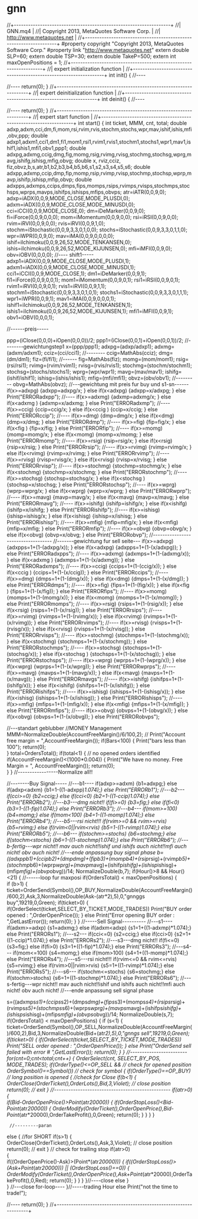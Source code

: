 gnn
===
//+------------------------------------------------------------------+
//|                                                          GNN.mq4 |
//|                        Copyright 2013, MetaQuotes Software Corp. |
//|                                        http://www.metaquotes.net |
//+------------------------------------------------------------------+
#property copyright "Copyright 2013, MetaQuotes Software Corp."
#property link      "http://www.metaquotes.net"
extern double SLP=60;
extern double TSP=30;
extern double TakeP=500;
extern int maxOpenPositions = 1;
//+------------------------------------------------------------------+
//| expert initialization function                                   |
//+------------------------------------------------------------------+
int init()
  {
//----
   
//----
   return(0);
  }
//+------------------------------------------------------------------+
//| expert deinitialization function                                 |
//+------------------------------------------------------------------+
int deinit()
  {
//----
   
//----
   return(0);
  }
//+------------------------------------------------------------------+
//| expert start function                                            |
//+------------------------------------------------------------------+
int start()
  {
  int  ticket, MMM, cnt, total;
  double adxp,adxm,cci,dm,fi,mom,rsi,rvim,rvis,stochm,stochs,wpr,mav,ishif,ishis,mfi,obv,ppp;
  double adxp1,adxm1,cci1,dm1,fi1,mom1,rsi1,rvim1,rvis1,stochm1,stochs1,wpr1,mav1,ishif1,ishis1,mfi1,obv1,ppp1;
  double adxpg,adxmg,ccig,dmg,fig,momg,rsig,rvimg,rvisg,stochmg,stochsg,wprg,mavg,ishifg,ishisg,mfig,obvg;
  double x, rviz,cciz, fiz,obvz,b,s,atr,b1,b2,b3,b4,b5,b6,s1,s2,s3,s4,s5,s6;
  double adxpp,adxmp,ccip,dmp,fip,momp,rsip,rvimp,rvisp,stochmp,stochsp,wprp,mavp,ishifp,ishisp,mfip,obvp;
  double adxpps,adxmps,ccips,dmps,fips,momps,rsips,rvimps,rvisps,stochmps,stochsps,wprps,mavps,ishifps,ishisps,mfips,obvps;
  atr=iATR(0,0,9,0);
  adxp=iADX(0,0,9,MODE_CLOSE,MODE_PLUSDI,0);
  adxm=iADX(0,0,9,MODE_CLOSE,MODE_MINUSDI,0);
  cci=iCCI(0,0,9,MODE_CLOSE,0);
  dm=iDeMarker(0,0,9,0);
  fi=iForce(0,0,9,0,0,0);
  mom=iMomentum(0,0,9,0,0);
  rsi=iRSI(0,0,9,0,0);
  rvim=iRVI(0,0,9,0,0);
  rvis=iRVI(0,0,9,1,0);
  stochm=iStochastic(0,0,9,3,3,0,1,0,0);
  stochs=iStochastic(0,0,9,3,3,0,1,1,0);
  wpr=iWPR(0,0,9,0);
  mav=iMA(0,0,9,0,0,0,0);
  ishif=iIchimoku(0,0,9,26,52,MODE_TENKANSEN,0);
  ishis=iIchimoku(0,0,9,26,52,MODE_KIJUNSEN,0);
  mfi=iMFI(0,0,9,0);
  obv=iOBV(0,0,0,0);
  //---- shift1-----
  adxp1=iADX(0,0,9,MODE_CLOSE,MODE_PLUSDI,1);
  adxm1=iADX(0,0,9,MODE_CLOSE,MODE_MINUSDI,1);
  cci1=iCCI(0,0,9,MODE_CLOSE,1);
  dm1=iDeMarker(0,0,9,1);
  fi1=iForce(0,0,9,0,0,1);
  mom1=iMomentum(0,0,9,0,1);
  rsi1=iRSI(0,0,9,0,1);
  rvim1=iRVI(0,0,9,0,1);
  rvis1=iRVI(0,0,9,1,1);
  stochm1=iStochastic(0,0,9,3,3,0,1,0,1);
  stochs1=iStochastic(0,0,9,3,3,0,1,1,1);
  wpr1=iWPR(0,0,9,1);
  mav1=iMA(0,0,9,0,0,0,1);
  ishif1=iIchimoku(0,0,9,26,52,MODE_TENKANSEN,1);
  ishis1=iIchimoku(0,0,9,26,52,MODE_KIJUNSEN,1);
  mfi1=iMFI(0,0,9,1);
  obv1=iOBV(0,0,0,1);
  
  //------preis-----
  
  ppp=(iClose(0,0,0)+iOpen(0,0,0))/2;
  ppp1=(iClose(0,0,1)+iOpen(0,0,1))/2;
  //--------gewichtungstep1
  x=(ppp/ppp1);
  adxpg=(adxp/adxp1);
  adxmg=(adxm/adxm1);
  cciz=(cci/cci1);
  //--------
  ccig=MathAbs(cciz);
  dmg=(dm/dm1);
  fiz=(fi/fi1);
  //------
  fig=MathAbs(fiz);
  momg=(mom/mom1);
  rsig=(rsi/rsi1);
  rvimg=(rvim/rvim1);
  rvisg=(rvis/rvis1);
  stochmg=(stochm/stochm1);
  stochsg=(stochs/stochs1);
  wprg=(wpr/wpr1);
  mavg=(mav/mav1);
  ishifg=(ishif/ishif1);
  ishisg=(ishis/ishis1);
  mfig=(mfi/mfi1);
  obvz=(obv/obv1);
  //---------
  obvg=MathAbs(obvz);
  //---gewichtung mit preis fur buy und s1-sn------
  if(x>=adxpg)
  {adxpp=adxpg/x;
  }
  else if(x<adxpg)
  {adxpp=x/adxpg;
  }
  else Print("ERRORadxpp");
//----
    if(x>=adxmg)
  {adxmp=adxmg/x;
  }
  else if(x<adxmg )
  {adxmp=x/adxmg;
  }
  else Print("ERRORadxmp");
//----
 if(x>=ccig)
  {ccip=ccig/x;
  }
  else if(x<ccig )
  {ccip=x/ccig;
  }
  else Print("ERRORccip");
//----
 if(x>=dmg)
  {dmp=dmg/x;
  }
  else if(x<dmg)
  {dmp=x/dmg;
  }
  else Print("ERRORdmp");
//----
 if(x>=fig)
  {fip=fig/x;
  }
  else if(x<fig )
  {fip=x/fig;
  }
  else Print("ERRORfip");
//----
 if(x>=momg)
  {momp=momg/x;
  }
  else if(x<momg)
  {momp=x/momg;
  }
  else Print("ERRORmomp");
//----
 if(x>=rsig)
  {rsip=rsig/x;
  }
  else if(x<rsig)
  {rsip=x/rsig;
  }
  else Print("ERRORrsip");
//----
 if(x>=rvimg)
  {rvimp=rvimg/x;
  }
  else if(x<rvimg)
  {rvimp=x/rvimg;
  }
  else Print("ERRORrvimp");
//---- 
if(x>=rvisg)
  {rvisp=rvisg/x;
  }
  else if(x<rvisg)
  {rvisp=x/rvisg;
  }
  else Print("ERRORrvisp");
//----
 if(x>=stochmg)
  {stochmp=stochmg/x;
  }
  else if(x<stochmg)
  {stochmp=x/stochmg;
  }
  else Print("ERRORstochmp");
//---- 
if(x>=stochsg)
  {stochsp=stochsg/x;
  }
  else if(x<stochsg )
  {stochsp=x/stochsg;
  }
  else Print("ERRORstochsp");
//---- 
if(x>=wprg)
  {wprp=wprg/x;
  }
  else if(x<wprg)
  {wprp=x/wprg;
  }
  else Print("ERRORwprp");
//---- 
if(x>=mavg)
  {mavp=mavg/x;
  }
  else if(x<mavg)
  {mavp=x/mavg;
  }
  else Print("ERRORmavg");
//---- 
if(x>=ishifg)
  {ishifp=ishifg/x;
  }
  else if(x<ishifg)
  {ishifp=x/ishifg;
  }
  else Print("ERRORishifp");
//---- 
if(x>=ishisg)
  {ishisp=ishisg/x;
  }
  else if(x<ishisg)
  {ishisp=x/ishisg;
  }
  else Print("ERRORishisp");
//---- 
if(x>=mfig)
  {mfip=mfig/x;
  }
  else if(x<mfig)
  {mfip=x/mfig;
  }
  else Print("ERRORmfip");
//---- 
if(x>=obvg)
  {obvp=obvg/x;
  }
  else if(x<obvg)
  {obvp=x/obvg;
  }
  else Print("ERRORobvp");
//-----------------------------------
//-------gewichtung fur sell seite---
if(x>=adxpg)
  {adxpps=1+(1-(adxpg/x));
  }
  else if(x<adxpg)
  {adxpps=1+(1-(x/adxpg));
  }
  else Print("ERRORadxpps");
//----
    if(x>=adxmg)
  {adxmps=1+(1-(adxmg/x));
  }
  else if(x<adxmg )
  {adxmps=1+(1-(x/adxmg));
  }
  else Print("ERRORadxmps");
//----
 if(x>=ccig)
  {ccips=1+(1-(ccig/x));
  }
  else if(x<ccig )
  {ccips=1+(1-(x/ccig));
  }
  else Print("ERRORccips");
//----
 if(x>=dmg)
  {dmps=1+(1-(dmg/x));
  }
  else if(x<dmg)
  {dmps=1+(1-(x/dmg));
  }
  else Print("ERRORdmps");
//----
 if(x>=fig)
  {fips=1+(1-(fig/x));
  }
  else if(x<fig )
  {fips=1+(1-(x/fig));
  }
  else Print("ERRORfips");
//----
 if(x>=momg)
  {momps=1+(1-(momg/x));
  }
  else if(x<momg)
  {momps=1+(1-(x/momg));
  }
  else Print("ERRORmomps");
//----
 if(x>=rsig)
  {rsips=1+(1-(rsig/x));
  }
  else if(x<rsig)
  {rsips=1+(1-(x/rsig));
  }
  else Print("ERRORrsips");
//----
 if(x>=rvimg)
  {rvimps=1+(1-(rvimg/x));
  }
  else if(x<rvimg)
  {rvimps=1+(1-(x/rvimg));
  }
  else Print("ERRORrvimps");
//---- 
if(x>=rvisg)
  {rvisps=1+(1-(rvisg/x));
  }
  else if(x<rvisg)
  {rvisps=1+(1-(x/rvisg));
  }
  else Print("ERRORrvisps");
//----
 if(x>=stochmg)
  {stochmps=1+(1-(stochmg/x));
  }
  else if(x<stochmg)
  {stochmps=1+(1-(x/stochmg));
  }
  else Print("ERRORstochmps");
//---- 
if(x>=stochsg)
  {stochsps=1+(1-(stochsg/x));
  }
  else if(x<stochsg )
  {stochsps=1+(1-(x/stochsg));
  }
  else Print("ERRORstochsps");
//---- 
if(x>=wprg)
  {wprps=1+(1-(wprg/x));
  }
  else if(x<wprg)
  {wprps=1+(1-(x/wprg));
  }
  else Print("ERRORwprps");
//---- 
if(x>=mavg)
  {mavps=1+(1-(mavg/x));
  }
  else if(x<mavg)
  {mavps=1+(1-(x/mavg));
  }
  else Print("ERRORmavgs");
//---- 
if(x>=ishifg)
  {ishifps=1+(1-(ishifg/x));
  }
  else if(x<ishifg)
  {ishifps=1+(1-(x/ishifg));
  }
  else Print("ERRORishifps");
//---- 
if(x>=ishisg)
  {ishisps=1+(1-(ishisg/x));
  }
  else if(x<ishisg)
  {ishisps=1+(1-(x/ishisg));
  }
  else Print("ERRORishisps");
//---- 
if(x>=mfig)
  {mfips=1+(1-(mfig/x));
  }
  else if(x<mfig)
  {mfips=1+(1-(x/mfig));
  }
  else Print("ERRORmfips");
//---- 
if(x>=obvg)
  {obvps=1+(1-(obvg/x));
  }
  else if(x<obvg)
  {obvps=1+(1-(x/obvg));
  }
  else Print("ERRORobvps");
  
  
//---standart geblubber
 //MONEY Management  
MMM=NormalizeDouble(AccountFreeMargin()/6/100,2);
 // Print("Account free margin = ",AccountFreeMargin());
                    if(Bars<100)
                         {
                         Print("bars less than 100");
                         return(0);  
                         }
                        total=OrdersTotal();
                    if(total<1) 
                       {
 // no opened orders identified
                    if(AccountFreeMargin()<(1000*0.004))
                         {
                          Print("We have no money. Free Margin = ", AccountFreeMargin());
                          return(0);  
                         }
                       }
//-----------------Normalize all!!



//--------Buy Signal-----
//---b1----
if(adxp>=adxm)
{b1=adxpg;}
else if(adxp<adxm)
{b1=1-((1-adxpp)*1.074);}
else Print("ERRORb1");
//---b2---
if(cci>=0)
{b2=ccig;}
else if(cci<0)
{b2=1-((1-ccip)*1.074);}
else Print("ERRORb2");
//---b3---dmg nicht!!
if(fi>=0)
{b3=fig;}
else if(fi<0)
{b3=1-((1-fip)*1.074);}
else Print("ERRORb3");
//---b4---
if(mom>=100)
{b4=momg;}
else if(mom<100)
{b4=1-((1-momp)*1.074);}
else Print("ERRORb4");
//---b5---rsi nicht!!!
if(rvim>=0 && rvim>=rvis)
{b5=rvimg;}
else if(rvim<0||rvim<rvis)
{b5=1-((1-rvimp)*1.074);}
else Print("ERRORb5");
//---b6---
if(stochm>=stochs)
{b6=stochmg;}
else if(stochm<stochs)
{b6=1-((1-stochmp)*1.074);}
else Print("ERRORb6");
//---b-fertig---wpr nicht!! mav auch nicht!!ishif und ishifs auch nicht!!mfi auch nicht! obv auch nicht!
//---ende anpassung buy signal phase
b=((adxpp*b1)+(ccip*b2)+(dmp*dmg)+(fip*b3)+(momp*b4)+(rsip*rsig)+(rvimp*b5)+(stochmp*b6)+(wprp*wprg)+(mavp*mavg)+(ishifp*ishifg)+(ishisp*ishisg)+(mfip*mfig)+(obvp*obvg))/14;
NormalizeDouble(b,7);
 if(Hour()>8 && Hour()<21)
          {
          //------loop fur maxposi
if(OrdersTotal() < maxOpenPositions)
{          
if (b>1)
               { 
                 ticket=OrderSend(Symbol(),OP_BUY,NormalizeDouble(AccountFreeMargin()/600,2),Ask,3,NormalizeDouble(Ask-(atr*2),5),0,"gnnggs buy",19219,0,Green);
                    if(ticket>0)
                        {
                         if(OrderSelect(ticket,SELECT_BY_TICKET,MODE_TRADES)) Print("BUY order opened : ",OrderOpenPrice());
                        }
                    else Print("Error opening BUY order : ",GetLastError()); 
                    return(0);
               }
}
//-----Sell Signal----------
//---s1----
if(adxm>=adxp)
{s1=adxmg;}
else if(adxm<adxp)
{s1=1+((1-adxmp)*1.074);}
else Print("ERRORs1");
//---s2---
if(cci<=0)
{s2=ccig;}
else if(cci>0)
{s2=1+((1-ccip)*1.074);}
else Print("ERRORs2");
//---s3---dmg nicht!!
if(fi<=0)
{s3=fig;}
else if(fi>0)
{s3=1+((1-fip)*1.074);}
else Print("ERRORs3");
//---s4---
if(mom<=100)
{s4=momg;}
else if(mom>100)
{s4=1+((1-momp)*1.074);}
else Print("ERRORs4");
//---s5---rsi nicht!!!
if(rvim<=0 && rvim<=rvis)
{s5=rvimg;}
else if(rvim>0||rvim>rvis)
{s5=1+((1-rvimp)*1.074);}
else Print("ERRORs5");
//---s6---
if(stochm<=stochs)
{s6=stochmg;}
else if(stochm>stochs)
{s6=1+((1-stochmp)*1.074);}
else Print("ERRORs6");
//---s-fertig---wpr nicht!! mav auch nicht!!ishif und ishifs auch nicht!!mfi auch nicht! obv auch nicht!
//---ende anpassung sell signal phase



s=((adxmps*s1)+(ccips*s2)+(dmps*dmg)+(fips*s3)+(momps*s4)+(rsips*rsig)+(rvimps*s5)+(stochmps*s6)+(wprps*wprg)+(mavps*mavg)+(ishifps*ishifg)+(ishisps*ishisg)+(mfips*mfig)+(obvps*obvg))/14;
NormalizeDouble(s,7);
if(OrdersTotal() < maxOpenPositions)
{
    if (s<1)
                  { 
                 ticket=OrderSend(Symbol(),OP_SELL,NormalizeDouble(AccountFreeMargin()/600,2),Bid,3,NormalizeDouble(Bid+(atr*2),5),0,"gnngs sell",19219,0,Green);
                  if(ticket>0)
                    {
                     if(OrderSelect(ticket,SELECT_BY_TICKET,MODE_TRADES)) Print("SELL order opened : ",OrderOpenPrice());
                    }
                  else Print("OrderSend sell failed with error # ",GetLastError());
                 return(0);
                 }
}
//------------------------
 for(cnt=0;cnt<total;cnt++)
    {
      OrderSelect(cnt, SELECT_BY_POS, MODE_TRADES);
      if(OrderType()<=OP_SELL &&      // check for opened position 
         OrderSymbol()==Symbol())    // check for symbol
          {
           if(OrderType()==OP_BUY)   // long position is opened
              {                     //check for Close
               if(b<1)
                  {
                   OrderClose(OrderTicket(),OrderLots(),Bid,3,Violet); // close position
                   return(0); // exit
                  }
//-------------------------------------------------
               if(atr>0)
                   {                 
                     if(Bid-OrderOpenPrice()>Point*(atr*20000))
                        {
                         if(OrderStopLoss()<Bid-Point*(atr*20000))
                            {
                              OrderModify(OrderTicket(),OrderOpenPrice(),Bid-Point*(atr*20000),OrderTakeProfit(),0,Green);
                              return(0);
                            }
                         }
                  }
             }
     
     //---------paran
   else 
      {    //for SHORT
           if(s>1)
             {
                OrderClose(OrderTicket(),OrderLots(),Ask,3,Violet); // close position
             return(0); // exit
             }
  // check for trailing stop
         if(atr>0)  
           {                 
            if((OrderOpenPrice()-Ask)>(Point*(atr*20000)))
                {
                if((OrderStopLoss()>(Ask+Point*(atr*20000))) || (OrderStopLoss()==0))
                     {
                       OrderModify(OrderTicket(),OrderOpenPrice(),Ask+Point*(atr*20000),OrderTakeProfit(),0,Red);
                    return(0);
                     }
                }
           }
     }//----close else
}    
}  //---close for-loop----
 }//-----trading Hour
     else Print("not the time to trade!");

//----
   return(0);
  }
//+------------------------------------------------------------------+
